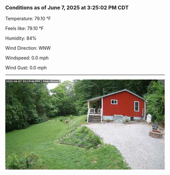 ### Conditions as of June 7, 2025 at 3:25:02 PM CDT 

Temperature: 79.10 &deg;F

Feels like: 79.10 &deg;F

Humidity: 84%

Wind Direction: WNW

Windspeed: 0.0 mph

Wind Gust: 0.0 mph

---

<img src="./images/latest.jpeg"/>

